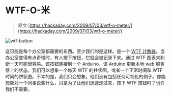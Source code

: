 # WTF-O-米

> 原文:[https://hackaday.com/2009/07/03/wtf-o-meter/](https://hackaday.com/2009/07/03/wtf-o-meter/)

![wtf-button](../Images/dbe085be077748dbac1b88c9ffb4561e.png "wtf-button")

这可能是每个办公室都需要的东西。至少我们的是这样。是一个 [WTF 计数器](http://www.local-guru.net/blog/2009/07/03/arduino-based-office-wtf-counter)。当办公室变得有点奇怪时，有人按下按钮，它就会被记录下来。通过 WTF 图表来判断一天可能很容易。该按钮连接到一个 Arduino，该 Arduino 更新本地 web 服务器上的状态。我们可以想象一个每天 WTF 的柱状图，或者一个正常时间和 WTF 时间的饼状图。不幸的是，我们只会想象。他们没有包括任何可视化的例子。你能想象对一个同事说些什么，只是为了让他们迅速走过来，按下 WTF 按钮吗？也许我们不需要。